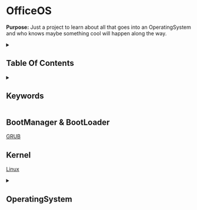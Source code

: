 # OfficeOS

**Purpose:** Just a project to learn about all that goes into an OperatingSystem and who knows maybe something cool will happen along the way.

<section><details><summary>

## Table Of Contents
</summary>

- [OfficeOS](#officeos)
  - [Table Of Contents](#table-of-contents)
  - [Keywords](#keywords)
  - [BootManager \& BootLoader](#bootmanager--bootloader)
  - [Kernel](#kernel)
  - [OperatingSystem](#operatingsystem)
    - [UID](#uid)
    - [Cabinet](#cabinet)
    - [Folder Structure](#folder-structure)
    - [Terminal Tool](#terminal-tool)
    - [Desktop](#desktop)
    - [File Tool](#file-tool)
    - [Folder Tool](#folder-tool)
    - [Context Menus](#context-menus)
    - [Roster Tool](#roster-tool)
    - [Safe Tool](#safe-tool)
    - [Keys Tool](#keys-tool)
    - [Settings Tool](#settings-tool)
    - [Logs Tool](#logs-tool)
    - [Tool Store](#tool-store)



</details></section>

<section><details><summary>

## Keywords
</summary>

|Item | Purpose |
|:---:|:-------:|
System | Settings
Task | Process
Tool | Software
Cabinet | File System
Desktop | Background Overlay<p>Tool Icons Shortcuts
Widgets | Desktop Mini-Tools
Drawer | Desktop Bar<p>Showing Open Tools
Inbox | Desktop Pane<p>Showing Notifications
Roster | Directory
Keys | Passwords<p>Encryption Keys
Safe | Private Files
Tray | Quick Settings<p>
UID | Unique Identifier
PinBoard | Shortcuts<p>Start Menu

</details></section>

## BootManager & BootLoader

[GRUB](https://www.gnu.org/software/grub/grub-download.html)

## Kernel

[Linux](https://git.kernel.org/pub/scm/linux/kernel/git/stable/linux.git)

<section><details><summary>


## OperatingSystem
</summary>
Notes: At the moment, I'm thinking C# Code will make up the majority of the Operating System.

### UID
 - All Files and Processes have a Unique ID
 - AlphaNumeric Case Sensitive (Base 62)
   - 0-9a-zA-Z
 - U-#-##-###-####-#####-######-#######-########

**UID Structure**
UID | Purpose
:-:|:-:
U-1 | System
U-1-00-#> | SubSystems
U-1-01-#> | Tasks
U-1-02-#> | System Settings
U-1-03-#> | Directory Objects
U-1-04-#> | Encryption Keys<p>Passwords
U-1-05-#> | Files
U-1-99-#> | User Generated UID<p>Non-Default Software

**Predefined UIDs**
UID | Purpose
:-:|:-:
U-1-03-0_0 | System
U-1-03-0_1 | Administrator
U-1-03-0_2 | Administrator Group
U-1-03-0_3 | User Group
U-1-03-0_4 | Remote Connection
U-1-03-0_5 | Deny Logon
U-1-03-0_10 | Self



### Cabinet

  - File 
    - File Data will be Organized in JSON Format
    - Owner: Implied Full Control
    - Folder: Content Property Contains List of File Names/UIDs
    - Trash: Folder with Content Containing File Names/UIDs of files have been deleted

  - Folder
    - **Content Property:** Contains list of all file and folders within this Folder

<section><details><summary>Properties</summary>

    - Folder (Editable)
    - Name (Editable)
    - Content (Editable)
    - Permissions (Editable)
    - Type (Editable)
      - Folder, Text, Shortcut, Application
    - Language (Editable)
    - Encoding (Editable)
    - MetaData
      - UID
      - Version
      - Description (Editable)
      - ContentLength
      - FileLength
        - Length of Content & MetaData
      - EncryptedKey ?
        - Key used to encrypt the file?
      - WhenCreated (System)
      - WhoCreated (System)
      - WhenChanged (System)
      - WhenContentChanged (System)
      - WhenOpened (System)
      - IsDeleted (Editable)
        - Used to determine if a file is deleted or not
      - WhenDeleted (System)
      - WhoDeleted (System)
      - IsLocked (System)
      - WhoLocked (System)
      - IsReadOnly (System)
      - IsEncrypted (System)
        - Used to tell if a file is encrypted
      - IsQuarantined
        - Used to Prevent all processes from reading/opening
      - IsCompressed
      - IsUpdated
        - Used to trigger other instances of this to update
      - History
        - Shows when who what
        - [DateTime] UID Action Attribute (PreviousValue)
          - [2023-10-06 17:58:38:357] U-1-0_1 Updated Content
          - [2023-10-06 17:58:38:357] U-1-0_1 Updated Name (OldFileName)

</details></section>

<section><details><summary>Permissions</summary>

    - Type: Explicit Deny, Implicit Allow/Deny
    - Open
    - OpenWith
    - OpenAs
    - Move
      - Set Folder Property
    - Copy
      - Requires ReadContent
      - Set to Deny to Prevent Copying
    - Delete
      - Requires WriteContent
      - Set to Deny to Prevent Deletion
    - Lock
      - Requires WriteContent
    - Read (Quick Permission)
      - ReadContent
      - ReadMetaData
      - ReadHistory
      - ReadPermission
      - ReadOwner
    - Write (Quick Permission)
      - WriteMetaData
      - WriteContent
      - IsLocked
      - WhoLocked
    - ReadContent
    - WriteContent
    - ReadMetaData
    - WriteMetaData
      - Name
      - Description
      - Type
      - Encoding
      - Language
    - ReadHistory
    - ReadPermission
    - WritePermission
    - ReadOwner
    - WriteOwner
    - EncryptFile
    - FullControl (Quick Permission)

</details></section>


### Folder Structure
- \ (Local Root)
  - \Tools
  - \System
      - \Information
        - OS Version, OS Type, Time, Languages
      - \Tools
       - \Files
       - \Folder
       - \Desktop
       - \Command
         - GetCommand
           - Name
           - Type
         - GetHelp
           - CommandName
         - NewFile
         - DeleteFile
         - GetFile
           - Read-Only
         - ListFile
           - Recurse
           - File
           - Folder
         - MoveFile
         - SetFile (Content)
           - Replace (Default)
           - Append
         - SetFileMetaData
           - Property
           - Value
         - CopyFile
           - FilesOnly
           - FoldersOnly
           - Recurse
           - KeepMetaData
           - KeepPermission
           - KeepOwner
           - KeepEncryption
         - LogConsole (Start/Stop)
           - Path
           - Status
         - Filter
           - By Property
           - RegexR
         - Sort
           - **What Sorting Method?**
           - By Property
         - Unique
           - By Property
         - Ping
         - Network
         - NewDrive
         - GetDrive
         - SetDrive
         - DeleteDrive
         - GetVersion
         - NewUID
           - Type
         - NewKey
           - Algorithm
           - Assemetric/Symmetric
         - GetKey
         - DeleteKey
         - CompressFile
         - DecompressFile
         - EncryptFile
         - DecryptFile
         - ListTool
           - Name
         - InstallTool
         - DeleteTool
         - UpdateTool
      - \Troubleshoot
      - \Security
        - \Directory
        - \Update
        - \Network
        - \Anti-Malware
        - \Privacy
        - \Backups
        - \Safe
        - \Update
      - \Devices
        - \Bluetooth
        - \Displays
          - \Screensaver
          - \Background
        - \Sound
          - \Input
          - \Output
        - \Storage
        - \Hardware
      - \Users
          - \ContextMenus
      - \Policy
        - \System
        - \User
      - \Logs
      - \Cache
    - \Users
        - \Settings
        - \Desktop
        - \Documents
            - \Media
            - \Downloads
- \\ (Remote Root)
  - \\ComputerName(or IP)\


### Terminal Tool
 - Scripting Pane
 - Command History Pane
 - AutoComplete
 - Personalization
   - Size, Colors

### Desktop

 - Widgets

 - Desktop Shortcuts

 - Drawer

   - Weather

   - Clock
    - Opens Calendar

 - Active Tools

 - Tray
  - Sound
    - Output
    - Input
  - Connections
    - Wifi
    - Bluetooth
    - Location
    - HotSpot
    - Cast
  - Focus

 - Inbox
  - Focus



### File Tool
 - Language Character Support
 - Encoding Support
 - Show Line, Row of Cursor
 - Search / Replace
   - Regex
 - Actions
   - Open
   - New
   - Save
   - Save As
   - Properties
     - MetaData
     - Auto Save
       - On Lose Focus
       - IdleTime
     - Auto Versioning
       - Compresses
   - Help
   - Feedback

**Processes**
<section><details><summary>Open</summary>

        Open(Path, As, With, Parameters)
        - If As
            - Prompt Authentication
            - Validate Authentication
        - Check Permissions
        - If With: Send Path and Parameters to Tool
        - Else: Open
        - Update WhenOpened Property
        - Set IsReadOnly Property to True
</details>
<details><summary>Delete</summary>

        Delete(Path, As)
        - If As
            - Prompt Authentication
            - Validate Authentication
        - Check Permissions
        - Update Folder Property to 'Deleted'
        - Update IsDeleted, WhenDeleted, WhoDeleted Properties
</details>
<details><summary>Move</summary>

        Move(Path, DestinationPath, As)
        - If As
            - Prompt Authentication
            - Validate Authentication
        - Check Permission
        - Update Folder's Content Property to Exclude Path
        - Update Folder Property to DestinationPath
        - Update DestinationPath Folder Content Property to Include Path
        - Update History Property
        - Update WhenChanged Property
</details>
<details><summary>Copy</summary>

        Copy(Path, DestinationPath, As, KeepMetaData)
        - If As
            - Prompt Authentication
            - Validate Authentication
        - Check Permission
        - Copy All but MetaData Section
            - If DestinationPath is same
            - Append Name
        - If KeepMetaData
            - Copy all MetaData
        - Set Folder as Destination
        - Update History Property
</details>
<details><summary>SaveContent</summary>

        SaveContent(NewContent)
        - Check IsLocked Property
        - Check If Opened
        - Check Permission
        - Set IsLocked Property to True
        - Set WhoLocked Property to User.UID
        - Set IsReadOnly Property to False
        - Set Content Property
        - Update History Property
        - Update WhenContentChanged Property
        - Update WhenChanged Property
</details>
<details><summary>SaveMetaData</summary>

        SaveMetaData(Property, Value)
        - Check Permission for Property
        - Set Property to Value
        - Update History Property
        - Update WhenChanged Property

</details></section>



### Folder Tool
 - View: Table, Content
 - Sort
 - Search
   - Regex


### Context Menus

 - File
   - Open
   - Move
   - Copy
   - Properties
   - Advanced
     - Open With
     - Open As
     - Open With As
     - Encrypt/Decrypt
     - Compress/Decompress
   - Delete

 - Folder
   - Open
   - New
     - File
     - Folder
     - Shortcut
   - Move
   - Copy
   - Paste
   - Properties
   - Advanced
     - Open With
     - Open As
     - Open With As
     - Encrypt/Decrypt
     - Compress/Decompress
   - Delete

 - Desktop
   - New
     - File
     - Folder
     - Shortcut
   - Paste
   - Next Background
   - Tools
     - Display
     - Personalize

 - Drawer
   - Tasks

 - Drawer (Opened Tool)
   - Minimize
   - Maximize
   - Open
   - Advanced
     - Open With
     - Open As
   - Dock/UnDuck

 - Drawer (Docked Un-Opened Tool)
   - Open
   - UnDock
   - Advanced
     - Open With
     - Open As



### Roster Tool

- Default Accounts
  - System
  - Administrator
  - User

- Default Groups
  - User
  - Administrator

- Default Access Groups
  - Remote Connection
  - Deny Logon


### Safe Tool

 - Encryption Keys

### Keys Tool

 - Passwords

### Settings Tool
    All Settings are displayed here
    Dynamically built
    Permissions determines which Settings/Categories are shown.
    All Settings have a Default Value
<section>
<details>
<summary>Layout</summary>

 - User (SignInName)
    - Accounts
    - Passwords
- Information
  - OS Type
  - OS Version
  - Time
  - Language
- Personalize
  - Drawer
    - Color
    - DateTime Format
    - Silent Inbox
  - Task Frame Colors
  - Background
    - Slide Show, Static, etc.
    - Fit, Stretch, etc.
- Security
  - Directory
    - System Name
    - Users
      - Properties: SignInName, UID, Password, Description, Disabled, Locked, AccountExpired, AccountExpiration, PasswordExpired, PasswordLastSet, EncryptProfile, Groups
      - Action: Reset Password, Change Password, Enable, Disable, Unlock, Set Account Expiration, EncryptProfile, Rename, Description, Add Groups, Remove Groups
      - Permissions: Per Property/Action
      - Default Account(s): Administrator
    - Groups
      - Properties: Name, Description, UID, Members, Groups
      - Actions: Rename, Description, Add Members, Remove Members, Add Groups, Remove Groups
      - Permissions: Per Property/Action
      - Default Group(s): Administrators, Users
    - Update
    - Anti-Malware
    - Firewall
    - Find My Device
      - Remote Wipe
    - Backups
      - Full
      - Incremental
      - Differential
      - Synthetic
      - File Versioning
    - Safe
      - Encryption Keys
      - Encrypted Items
      - Passwords
- Privacy
  - Information Sharing
    - Logs, Errors
- Troubleshoot
- Devices
  - System
    - Sleep
    - Boot Manager
    - Time Server
  - Keyboards
    - Keyboard Shortcuts
  - Mice
  - Input
  - Output
  - Bluetooth
  - Network
    - Wifi, VPN, DNS, Hot spot, IP Configurations
  - Display
    - Extend, Duplicate, Rotate, Resolution, Zoom, Screensaver
  - Sound
    - Input
    - Output
  - Storage
    - Check Integrity
  - Hardware
    - Shows Hardware Information and Usage
- Tasks
   - Shows All Open Tasks
      - File Path
      - UID
      - Who
      - Usage
      - Run Time
   - Open Files
      - Who
      - UID
      - Open Time
      - Locked
   - Automation
     - System Tasks: Sanitation, Security Scans, TimeKeeper
     - Triggers: Schedule, Log, ProcessStart, ProcessEnd, SignIn, SignOut, TurnOn, TurnOff
     - Conditions: Logged In
     - Command
- Tools
  - File Tool
  - Folders Tool
  - 
- Context Menus
  - File Menu
  - Folder Menu
  - Desktop Menu
  - Drawer Menu
- Clipboard
  - Multi-Paste Mode
- Accessibility
  - Easy Desktop Mode
  - Reader
  - Color Contrast
  - Pointer
  - Visual Effects
  - Text Size
  - Magnifier
- Help
- Feedback

</details>
</section>

### Logs Tool


### Tool Store

</details></section>
